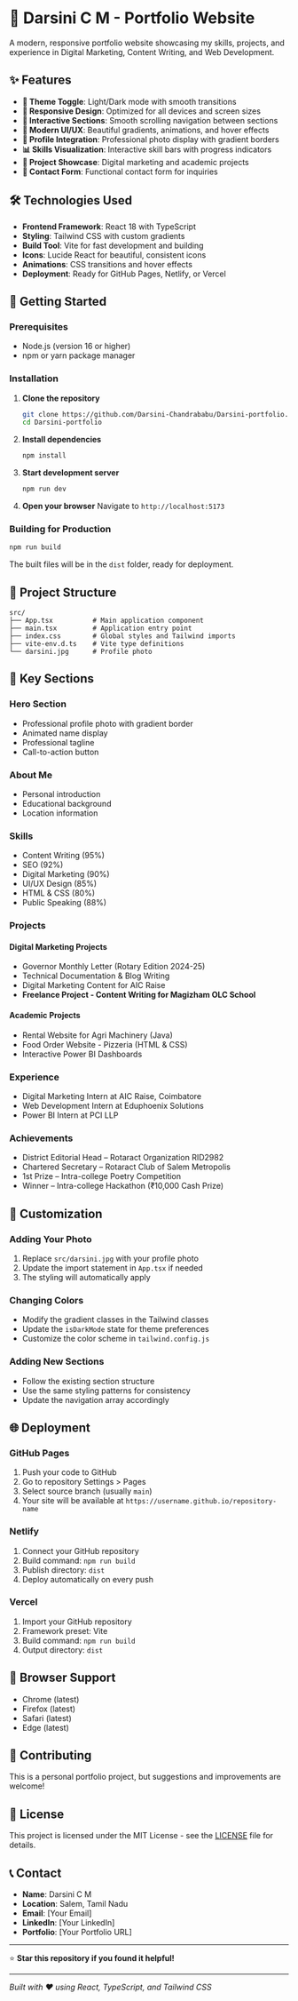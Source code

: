 # 🚀 Darsini C M - Portfolio Website

A modern, responsive portfolio website showcasing my skills, projects, and experience in Digital Marketing, Content Writing, and Web Development.

## ✨ Features

- **🎨 Theme Toggle**: Light/Dark mode with smooth transitions
- **📱 Responsive Design**: Optimized for all devices and screen sizes
- **🎯 Interactive Sections**: Smooth scrolling navigation between sections
- **🌟 Modern UI/UX**: Beautiful gradients, animations, and hover effects
- **📸 Profile Integration**: Professional photo display with gradient borders
- **📊 Skills Visualization**: Interactive skill bars with progress indicators
- **💼 Project Showcase**: Digital marketing and academic projects
- **📧 Contact Form**: Functional contact form for inquiries

## 🛠️ Technologies Used

- **Frontend Framework**: React 18 with TypeScript
- **Styling**: Tailwind CSS with custom gradients
- **Build Tool**: Vite for fast development and building
- **Icons**: Lucide React for beautiful, consistent icons
- **Animations**: CSS transitions and hover effects
- **Deployment**: Ready for GitHub Pages, Netlify, or Vercel

## 🚀 Getting Started

### Prerequisites
- Node.js (version 16 or higher)
- npm or yarn package manager

### Installation

1. **Clone the repository**
   ```bash
   git clone https://github.com/Darsini-Chandrababu/Darsini-portfolio.git
   cd Darsini-portfolio
   ```

2. **Install dependencies**
   ```bash
   npm install
   ```

3. **Start development server**
   ```bash
   npm run dev
   ```

4. **Open your browser**
   Navigate to `http://localhost:5173`

### Building for Production

```bash
npm run build
```

The built files will be in the `dist` folder, ready for deployment.

## 📁 Project Structure

```
src/
├── App.tsx          # Main application component
├── main.tsx         # Application entry point
├── index.css        # Global styles and Tailwind imports
├── vite-env.d.ts    # Vite type definitions
└── darsini.jpg      # Profile photo
```

## 🎯 Key Sections

### Hero Section
- Professional profile photo with gradient border
- Animated name display
- Professional tagline
- Call-to-action button

### About Me
- Personal introduction
- Educational background
- Location information

### Skills
- Content Writing (95%)
- SEO (92%)
- Digital Marketing (90%)
- UI/UX Design (85%)
- HTML & CSS (80%)
- Public Speaking (88%)

### Projects
#### Digital Marketing Projects
- Governor Monthly Letter (Rotary Edition 2024-25)
- Technical Documentation & Blog Writing
- Digital Marketing Content for AIC Raise
- **Freelance Project - Content Writing for Magizham OLC School**

#### Academic Projects
- Rental Website for Agri Machinery (Java)
- Food Order Website - Pizzeria (HTML & CSS)
- Interactive Power BI Dashboards

### Experience
- Digital Marketing Intern at AIC Raise, Coimbatore
- Web Development Intern at Eduphoenix Solutions
- Power BI Intern at PCI LLP

### Achievements
- District Editorial Head – Rotaract Organization RID2982
- Chartered Secretary – Rotaract Club of Salem Metropolis
- 1st Prize – Intra-college Poetry Competition
- Winner – Intra-college Hackathon (₹10,000 Cash Prize)

## 🎨 Customization

### Adding Your Photo
1. Replace `src/darsini.jpg` with your profile photo
2. Update the import statement in `App.tsx` if needed
3. The styling will automatically apply

### Changing Colors
- Modify the gradient classes in the Tailwind classes
- Update the `isDarkMode` state for theme preferences
- Customize the color scheme in `tailwind.config.js`

### Adding New Sections
- Follow the existing section structure
- Use the same styling patterns for consistency
- Update the navigation array accordingly

## 🌐 Deployment

### GitHub Pages
1. Push your code to GitHub
2. Go to repository Settings > Pages
3. Select source branch (usually `main`)
4. Your site will be available at `https://username.github.io/repository-name`

### Netlify
1. Connect your GitHub repository
2. Build command: `npm run build`
3. Publish directory: `dist`
4. Deploy automatically on every push

### Vercel
1. Import your GitHub repository
2. Framework preset: Vite
3. Build command: `npm run build`
4. Output directory: `dist`

## 📱 Browser Support

- Chrome (latest)
- Firefox (latest)
- Safari (latest)
- Edge (latest)

## 🤝 Contributing

This is a personal portfolio project, but suggestions and improvements are welcome!

## 📄 License

This project is licensed under the MIT License - see the [LICENSE](LICENSE) file for details.

## 📞 Contact

- **Name**: Darsini C M
- **Location**: Salem, Tamil Nadu
- **Email**: [Your Email]
- **LinkedIn**: [Your LinkedIn]
- **Portfolio**: [Your Portfolio URL]

---

⭐ **Star this repository if you found it helpful!**

---

*Built with ❤️ using React, TypeScript, and Tailwind CSS*
